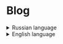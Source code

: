 # Blog

<details><summary>Russian language</summary>

## Описание проекта
Проект предусматривает сеть персональных блогов пользователей, в которой:

(1) каждый пользователь, созданный администратором из базы данных, имеет свой персональный блог  
(2) каждый пользователь может публиковать в своем блоге посты - элементарные записи с заголовком и кратким текстом, не превышающим 140 символов  
(3) каждый пользователь может подписываться на блоги других пользователей (без ограничений по количеству), чтобы следить за их публикациями, а также отписываться от них  
(4) каждый пользователь имеет свою ленту новостей, где отображаются посты из блогов, на которые он подписан, в порядке добавления постов (лента ограничена 500 постами с пагинацией по 10 постов)  
(5) каждый пользователь может отмечать посты в ленте как прочитанные, поддерживая актуальность информации в ленте  
(6) каждый пользователь может удалять свои посты, в этом случае лента других пользователей изменится (как и в случае с добавлением новых постов)  
(7) каждый пользователь раз в сутки получает подборку из 5 последних постов своих подписок  

## Техно-стек

* python 3.10
* django 3.2.20
* drf 3.14.0
* gunicorn 21.2.0
* postgres 14.0
* psycopg2-binary 2.9.7
* nginx 1.19.3
* django-redis 5.3.0
* celery 5.3.1
* flower 2.0.0
* docker 20.10.16
* docker-compose 3.8

## Запуск проекта

1. Клонировать репозиторий и перейти в него в командной строке
```
git clone git@github.com:avnosov3/Blog.git
```
```
cd Blog/
```
2. Создать файл .env

```
DJANGO_KEY=<Указать секретный ключ>
DEBUG=True (если запуск в боевом режиме, то необходимо удалить переменную)

DB_ENGINE=django.db.backends.postgresql
DB_NAME=network
POSTGRES_USER=<Указать имя пользователя>
POSTGRES_PASSWORD=<Указать пароль пользователя>
DB_HOST=db
DB_PORT=5432
REDIS_HOST=redis
```

3. Запустить docker compose
```
cd infra/
```
```
docker compose up -d
```
4. Создать администратора
```
docker compose exec app poetry run python manage.py createsuperuser
```
5. Заполнить БД случайными данными
```
команда fillbase <кол-во создаваемых пользователей>
```

```
docker compose exec app poetry run python manage.py fillbase 10
```

После запуска появится доступ к:
* [Документации](http://127.0.0.1/redoc/)
* [Админке django](http://127.0.0.1/admin/)
* [Админке postgres](http://127.0.0.1/adminer/)
* [Flower](http://127.0.0.1:5555/)
</details>

<details><summary>English language</summary>

## Project Description
The project envisages a network of users' personal blogs in which:

(1) each user created by the administrator from the database has his/her own personal blog
(2) each user can publish posts on his/her blog - elementary entries with a title and a short text not exceeding 140 characters
(3) each user can subscribe to the blogs of other users (with no limit on the number) to follow their publications, as well as unsubscribe from them
(4) each user has their own news feed, which displays posts from the blogs they are subscribed to, in the order in which the posts were added (the feed is limited to 500 posts with pagination of 10 posts)
(5) each user can mark posts in the feed as read, keeping the information in the feed up to date
(6) each user can delete their own posts, in which case the feed of other users will change (as in the case of adding new posts)
(7) each user receives a selection of the 5 latest posts of their subscriptions once a day

## Technologies

* python 3.10
* django 3.2.20
* drf 3.14.0
* gunicorn 21.2.0
* postgres 14.0
* psycopg2-binary 2.9.7
* nginx 1.19.3
* django-redis 5.3.0
* celery 5.3.1
* flower 2.0.0
* docker 20.10.16
* docker-compose 3.8

## Project launch

1. Clone the repository and navigate to it on the command line
```
git clone git@github.com:avnosov3/Blog.git
```
```
cd Blog/
```
2. Create an .env file

```
DJANGO_KEY=<Specify secret key>
DEBUG=True (if launching in production mode, the variable must be deleted)

DB_ENGINE=django.db.backends.postgresql
DB_NAME=network
POSTGRES_USER=<Specify username>
POSTGRES_PASSWORD=<Specify user password>
DB_HOST=db
DB_PORT=5432
REDIS_HOST=redis
```

3. Run docker compose
```
cd infra/
```
```
docker compose up -d
```
4. Create an administrator
```
docker compose exec app poetry run python manage.py createsuperuser
```
5. Fill the database with random data
```
command fillbase <number of users to be created>
```

```
docker compose exec app poetry run python manage.py fillbase 10
```

После запуска появится доступ к:
* [Documentation](http://127.0.0.1/redoc/)
* [Admin-panel django](http://127.0.0.1/admin/)
* [Admin-panel postgres](http://127.0.0.1/adminer/)
* [Flower](http://127.0.0.1:5555/)
</details>
